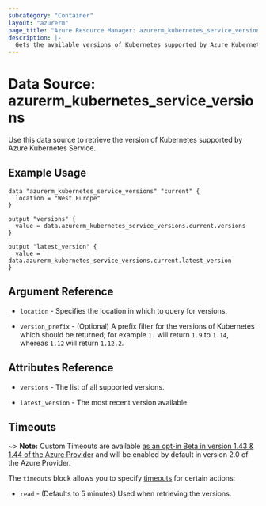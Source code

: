 ```yaml
---
subcategory: "Container"
layout: "azurerm"
page_title: "Azure Resource Manager: azurerm_kubernetes_service_versions"
description: |-
  Gets the available versions of Kubernetes supported by Azure Kubernetes Service.
---
```


# Data Source: azurerm_kubernetes_service_versions

Use this data source to retrieve the version of Kubernetes supported by Azure Kubernetes Service.

## Example Usage

```hcl
data "azurerm_kubernetes_service_versions" "current" {
  location = "West Europe"
}

output "versions" {
  value = data.azurerm_kubernetes_service_versions.current.versions
}

output "latest_version" {
  value = data.azurerm_kubernetes_service_versions.current.latest_version
}
```

## Argument Reference

* `location` - Specifies the location in which to query for versions.

* `version_prefix` - (Optional) A prefix filter for the versions of Kubernetes which should be returned; for example `1.` will return `1.9` to `1.14`, whereas `1.12` will return `1.12.2`.

## Attributes Reference

* `versions` - The list of all supported versions.

* `latest_version` - The most recent version available.

## Timeouts

~> **Note:** Custom Timeouts are available [as an opt-in Beta in version 1.43 & 1.44 of the Azure Provider](/docs/providers/azurerm/guides/2.0-beta.html) and will be enabled by default in version 2.0 of the Azure Provider.

The `timeouts` block allows you to specify [timeouts](https://www.terraform.io/docs/configuration/resources.html#timeouts) for certain actions:

* `read` - (Defaults to 5 minutes) Used when retrieving the versions.
